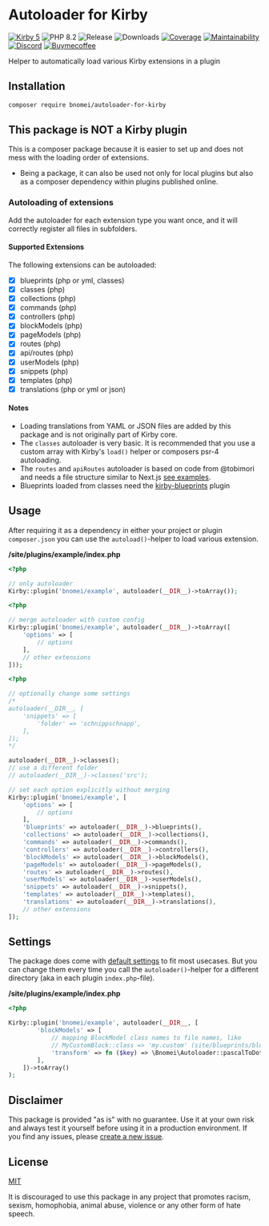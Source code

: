 # Autoloader for Kirby

[![Kirby 5](https://flat.badgen.net/badge/Kirby/5?color=ECC748)](https://getkirby.com)
![PHP 8.2](https://flat.badgen.net/badge/PHP/8.2?color=4E5B93&icon=php&label)
![Release](https://flat.badgen.net/packagist/v/bnomei/autoloader-for-kirby?color=ae81ff&icon=github&label)
![Downloads](https://flat.badgen.net/packagist/dt/bnomei/autoloader-for-kirby?color=272822&icon=github&label)
[![Coverage](https://flat.badgen.net/codeclimate/coverage/bnomei/autoloader-for-kirby?icon=codeclimate&label)](https://codeclimate.com/github/bnomei/autoloader-for-kirby)
[![Maintainability](https://flat.badgen.net/codeclimate/maintainability/bnomei/autoloader-for-kirby?icon=codeclimate&label)](https://codeclimate.com/github/bnomei/autoloader-for-kirby/issues)
[![Discord](https://flat.badgen.net/badge/discord/bnomei?color=7289da&icon=discord&label)](https://discordapp.com/users/bnomei)
[![Buymecoffee](https://flat.badgen.net/badge/icon/donate?icon=buymeacoffee&color=FF813F&label)](https://www.buymeacoffee.com/bnomei)

Helper to automatically load various Kirby extensions in a plugin

## Installation

```bash
composer require bnomei/autoloader-for-kirby
```

## This package is NOT a Kirby plugin

This is a composer package because it is easier to set up and does not mess with the loading order of extensions.
- Being a package, it can also be used not only for local plugins but also as a composer dependency within plugins published online.

### Autoloading of extensions

Add the autoloader for each extension type you want once, and it will correctly register all files in subfolders.

#### Supported Extensions

The following extensions can be autoloaded:

- [x] blueprints (php or yml, classes)
- [x] classes (php)
- [x] collections (php)
- [x] commands (php)
- [x] controllers (php)
- [x] blockModels (php)
- [x] pageModels (php)
- [x] routes (php)
- [x] api/routes (php)
- [x] userModels (php)
- [x] snippets (php)
- [x] templates (php)
- [X] translations (php or yml or json)

#### Notes

- Loading translations from YAML or JSON files are added by this package and is not originally part of Kirby core.
- The `classes` autoloader is very basic. It is recommended that you use a custom array with Kirby's `load()` helper or composers psr-4 autoloading.
- The `routes` and `apiRoutes` autoloader is based on code from @tobimori and needs a file structure similar to Next.js [see examples](https://github.com/bnomei/autoloader-for-kirby/blob/main/tests/site/plugins/routastic).
- Blueprints loaded from classes need the [kirby-blueprints](https://github.com/bnomei/kirby-blueprints) plugin

## Usage

After requiring it as a dependency in either your project or plugin `composer.json` you can use the `autoload()`-helper to load various extension.

**/site/plugins/example/index.php**
```php
<?php

// only autoloader
Kirby::plugin('bnomei/example', autoloader(__DIR__)->toArray());
```

```php
<?php

// merge autoloader with custom config
Kirby::plugin('bnomei/example', autoloader(__DIR__)->toArray([
    'options' => [
        // options
    ],
    // other extensions
]));
```

```php
<?php

// optionally change some settings
/*
autoloader(__DIR__, [
    'snippets' => [
        'folder' => 'schnippschnapp',
    ],
]);
*/

autoloader(__DIR__)->classes();
// use a different folder
// autoloader(__DIR__)->classes('src');

// set each option explicitly without merging
Kirby::plugin('bnomei/example', [
    'options' => [
        // options
    ],
    'blueprints' => autoloader(__DIR__)->blueprints(),
    'collections' => autoloader(__DIR__)->collections(),
    'commands' => autoloader(__DIR__)->commands(),
    'controllers' => autoloader(__DIR__)->controllers(),
    'blockModels' => autoloader(__DIR__)->blockModels(),
    'pageModels' => autoloader(__DIR__)->pageModels(),
    'routes' => autoloader(__DIR__)->routes(),
    'userModels' => autoloader(__DIR__)->userModels(),
    'snippets' => autoloader(__DIR__)->snippets(),
    'templates' => autoloader(__DIR__)->templates(),
    'translations' => autoloader(__DIR__)->translations(),
    // other extensions
]);
```

## Settings

The package does come with [default settings](https://github.com/bnomei/autoloader-for-kirby/blob/main/classes/Autoloader.php#L27) to fit most usecases. But you can change them every time you call the `autoloader()`-helper for a different directory (aka in each plugin `index.php`-file).

**/site/plugins/example/index.php**
```php
<?php

Kirby::plugin('bnomei/example', autoloader(__DIR__, [
        'blockModels' => [
            // mapping BlockModel class names to file names, like
            // MyCustomBlock::class => 'my.custom' (site/blueprints/blocks/my.custom.yml)
            'transform' => fn ($key) => \Bnomei\Autoloader::pascalToDotCase($key),
        ],
    ])->toArray()
);
```

## Disclaimer

This package is provided "as is" with no guarantee. Use it at your own risk and always test it yourself before using it in a production environment. If you find any issues, please [create a new issue](https://github.com/bnomei/autoloader-for-kirby/issues/new).

## License

[MIT](https://opensource.org/licenses/MIT)

It is discouraged to use this package in any project that promotes racism, sexism, homophobia, animal abuse, violence or any other form of hate speech.
